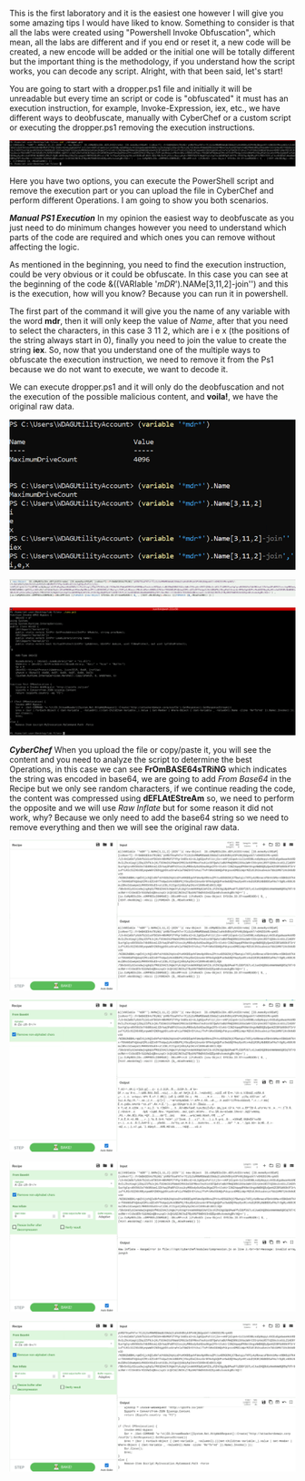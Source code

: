 This is the first laboratory and it is the easiest one however I will give you some amazing tips I would have liked to know. Something to consider is that all the labs were created using "Powershell Invoke Obfuscation", which mean, all the labs are different and if you end or reset it, a new code will be created, a new encode will be added or the initial one will be totally different but the important thing is the methodology, if you understand how the script works, you can decode any script. Alright, with that been said, let's start!

You are going to start with a dropper.ps1 file and initially it will be unreadable but every time an script or code is "obfuscated" it must has an execution instruction, for example, Invoke-Expression, iex, etc., we have different ways to deobfuscate, manually with CyberChef or a custom script or executing the dropper.ps1 removing the execution instructions. 

![Image Description](/Blue%20Team/Uploads/Ep.1%20dropper.png)

Here you have two options, you can execute the PowerShell script and remove the execution part or you can upload the file in CyberChef and perform different Operations. I am going to show you both scenarios.

***Manual PS1 Execution***
In my opinion the easiest way to deobfuscate as you just need to do minimum changes however you need to understand which parts of the code are required and which ones you can remove without affecting the logic.

As mentioned in the beginning, you need to find the execution instruction, could be very obvious or it could be obfuscate. In this case you can see at the beginning of the code &((VARIable '*mDR*').NAMe[3,11,2]-join'') and this is the execution, how will you know? Because you can run it in powershell.

The first part of the command it will give you the name of any variable with the word **mdr**, then it will only keep the value of *Name*, after that you need to select the characters, in this case 3 11 2, which are i e x (the positions of the string always start in 0), finally you need to join the value to create the string **iex**. So, now that you understand one of the multiple ways to obfuscate the execution instruction, we need to remove it from the Ps1 because we do not want to execute, we want to decode it.

We can execute dropper.ps1 and it will only do the deobfuscation and not the execution of the possible malicious content, and **voila!**, we have the original raw data.

![Image Description](/Blue%20Team/Uploads/manual.png)

![Image Description](/Blue%20Team/Uploads/iexmanual.png)

![Image Description](/Blue%20Team/Uploads/ps1manual.png)


***CyberChef***
When you upload the file or copy/paste it, you will see the content and you need to analyze the script to determine the best Operations, in this case we can see **FrOmBASE64sTRiNG** which indicates the string was encoded in base64, we are going to add *From Base64* in the Recipe but we only see random characters, if we continue reading the code, the content was compressed using **dEFLAtEStreAm** so, we need to perform the opposite and we will use *Raw Inflate* but for some reason it did not work, why? Because we only need to add the base64 string so we need to remove everything and then we will see the original raw data.

![Image Description](/Blue%20Team/Uploads/original.png)

![Image Description](/Blue%20Team/Uploads/obase64.png)

![Image Description](/Blue%20Team/Uploads/oinflate.png)

![Image Description](/Blue%20Team/Uploads/final.png)
